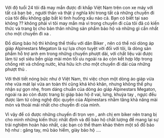  Với độ tuổi 24 tôi đã may mắn được đi khắp Việt Nam trên con xe máy với tất cả bạn bè , người thân và thật ý nghĩa khi trong tất cả những chuyến đi của tôi đều không gặp bất kì tình huống xấu nào cả. Bạn có biết tại sao không ?? không phải vì tôi may mắn mà vì trong chuyến đi của tôi đã có kiến thức và trang bị cho bản thân những sản phẩm bảo hộ và những gì cần nhất cho một chuyến đi xa .

 Đồ dùng bảo hộ thì không thể thiếu với dân Biker , nên có thể nói dòng áp giáp Alpinestars Megaton là sự lựa chọn tuyệt vời đối với tôi, là dòng sản phẩm hỗ trợ anh em trong những chuyến phượt dài, với chất liệu vải được làm từ sợi siêu bền giúp mài mòn tối ưu ngoài ra áo còn kết hợp lớp trong chống rét và chống nước, khá hữu ích cho một chuyến đi dài của những phượt thủ .


Với thời tiết nóng bức như ở Việt Nam, thì việc chọn một dòng áo giáp vừa nhẹ vừa mát lại vừa an toàn thì cũng khá khó khăn, nhưng không thể phụ nhận sự gọn nhẹ, from dáng chuẩn  của dòng áo giáp Alpinestars Megaton, ngoài ra áo còn được trang bị giáp bảo hộ ở vai, lưng, khuỷa tay , ngực đều được làm từ công nghệ độc quyền của Alpinestars nhằm tăng khả năng mài mòn và thoải mái nhất cho chuyến đi của mình.


 Vì vậy để có được những chuyến đi trọn vẹn , anh chị em biker nên trang bị cho mình những kiến thức nhất định và đồ bảo hộ chất lượng để mang lại sự trải nghiệm hoàn hảo nhất, các bạn có thể tham khảo thêm một số đồ bảo hộ như : găng tay, mũ bảo hiểm, giày bảo hộ ….

